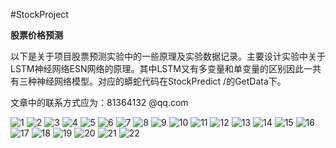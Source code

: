 #StockProject

**股票价格预测**

以下是关于项目股票预测实验中的一些原理及实验数据记录。主要设计实验中关于LSTM神经网络ESN网络的原理。其中LSTM又有多变量和单变量的区别因此一共有三种神经网络模型。对应的蟒蛇代码在StockPredict /的GetData下。

文章中的联系方式应为：81364132 @qq.com


![1](https://github.com/Tharphuang/StockProject/blob/master/readmepng/0001.jpg)
![2](https://github.com/Tharphuang/StockProject/blob/master/readmepng/0002.jpg)
![3](https://github.com/Tharphuang/StockProject/blob/master/readmepng/0003.jpg)
![4](https://github.com/Tharphuang/StockProject/blob/master/readmepng/0004.jpg)
![5](https://github.com/Tharphuang/StockProject/blob/master/readmepng/0005.jpg)
![6](https://github.com/Tharphuang/StockProject/blob/master/readmepng/0006.jpg)
![7](https://github.com/Tharphuang/StockProject/blob/master/readmepng/0007.jpg)
![8](https://github.com/Tharphuang/StockProject/blob/master/readmepng/0008.jpg)
![9](https://github.com/Tharphuang/StockProject/blob/master/readmepng/0009.jpg)
![10](https://github.com/Tharphuang/StockProject/blob/master/readmepng/0010.jpg)
![11](https://github.com/Tharphuang/StockProject/blob/master/readmepng/0011.jpg)
![12](https://github.com/Tharphuang/StockProject/blob/master/readmepng/0012.jpg)
![13](https://github.com/Tharphuang/StockProject/blob/master/readmepng/0013.jpg)
![14](https://github.com/Tharphuang/StockProject/blob/master/readmepng/0014.jpg)
![15](https://github.com/Tharphuang/StockProject/blob/master/readmepng/0015.jpg)
![16](https://github.com/Tharphuang/StockProject/blob/master/readmepng/0016.jpg)
![17](https://github.com/Tharphuang/StockProject/blob/master/readmepng/0017.jpg)
![18](https://github.com/Tharphuang/StockProject/blob/master/readmepng/0018.jpg)
![19](https://github.com/Tharphuang/StockProject/blob/master/readmepng/0019.jpg)
![20](https://github.com/Tharphuang/StockProject/blob/master/readmepng/0020.jpg)
![21](https://github.com/Tharphuang/StockProject/blob/master/readmepng/0021.jpg)
![22](https://github.com/Tharphuang/StockProject/blob/master/readmepng/0022.jpg)

